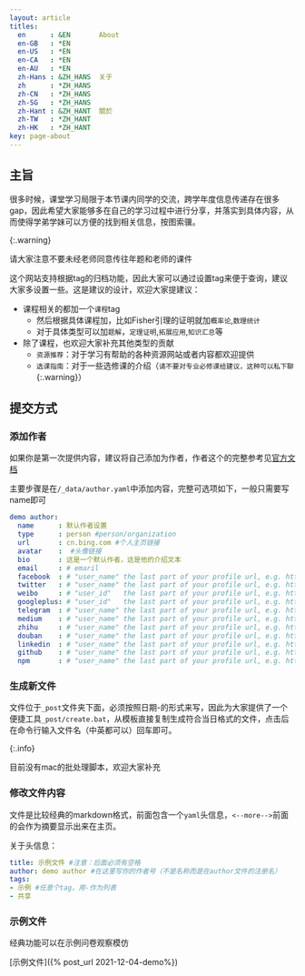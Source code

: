 ```yaml
---
layout: article
titles:
  en      : &EN       About
  en-GB   : *EN
  en-US   : *EN
  en-CA   : *EN
  en-AU   : *EN
  zh-Hans : &ZH_HANS  关于
  zh      : *ZH_HANS
  zh-CN   : *ZH_HANS
  zh-SG   : *ZH_HANS
  zh-Hant : &ZH_HANT  關於
  zh-TW   : *ZH_HANT
  zh-HK   : *ZH_HANT
key: page-about
---
```




## 主旨

很多时候，课堂学习局限于本节课内同学的交流，跨学年度信息传递存在很多gap，因此希望大家能够多在自己的学习过程中进行分享，并落实到具体内容，从而使得学弟学妹可以方便的找到相关信息，按图索骥。

{:.warning}

请大家注意不要未经老师同意传往年题和老师的课件

这个网站支持根据tag的归档功能，因此大家可以通过设置tag来便于查询，建议大家多设置一些。这是建议的设计，欢迎大家提建议：

- 课程相关的都加一个`课程`tag
  - 然后根据具体课程加，比如Fisher引理的证明就加`概率论`,`数理统计`
  - 对于具体类型可以加`题解`，`定理证明`,`拓展应用`,`知识汇总`等
- 除了课程，也欢迎大家补充其他类型的贡献
  - `资源推荐`：对于学习有帮助的各种资源网站或者内容都欢迎提供
  - `选课指南`：对于一些选修课的介绍（`请不要对专业必修课给建议，这种可以私下聊`{:.warning}）

## 提交方式



### 添加作者

如果你是第一次提供内容，建议将自己添加为作者，作者这个的完整参考见[官方文档](https://tianqi.name/jekyll-TeXt-theme/docs/zh/authors)

主要步骤是在`/_data/author.yaml`中添加内容，完整可选项如下，一般只需要写name即可

```yaml
demo author:
  name      : 默认作者设置
  type      : person #person/organization
  url       : cn.bing.com #个人主页链接
  avatar    :  #头像链接
  bio       : 这是一个默认作者，这是他的介绍文本
  email     : # emaril
  facebook  : # "user_name" the last part of your profile url, e.g. https://www.facebook.com/user_name
  twitter   : # "user_name" the last part of your profile url, e.g. https://twitter.com/user_name
  weibo     : # "user_id"   the last part of your profile url, e.g. https://www.weibo.com/user_id/profile?...
  googleplus: # "user_id"   the last part of your profile url, e.g. https://plus.google.com/u/0/user_id
  telegram  : # "user_name" the last part of your profile url, e.g. https://t.me/user_name
  medium    : # "user_name" the last part of your profile url, e.g. https://medium.com/user_name
  zhihu     : # "user_name" the last part of your profile url, e.g. https://www.zhihu.com/people/user_name
  douban    : # "user_name" the last part of your profile url, e.g. https://www.douban.com/people/user_name
  linkedin  : # "user_name" the last part of your profile url, e.g. https://www.linkedin.com/in/user_name
  github    : # "user_name" the last part of your profile url, e.g. https://github.com/user_name
  npm       : # "user_name" the last part of your profile url, e.g. https://www.npmjs.com/~user_name
```

### 生成新文件

文件位于`_post`文件夹下面，必须按照日期-的形式来写，因此为大家提供了一个便捷工具`_post/create.bat`，从模板直接复制生成符合当日格式的文件，点击后在命令行输入文件名（中英都可以）回车即可。

{:.info}

目前没有mac的批处理脚本，欢迎大家补充



### 修改文件内容

文件是比较经典的markdown格式，前面包含一个`yaml`头信息，`<--more-->`前面的会作为摘要显示出来在主页。

关于头信息：

```yaml
title: 示例文件 #注意：后面必须有空格
author: demo author #在这里写你的作者号（不是名称而是在author文件的注册名）
tags: 
- 示例 #任意个tag，用-作为列表
- 共享
```



### 示例文件

经典功能可以在示例问卷观察模仿

[示例文件]({% post_url 2021-12-04-demo%})
